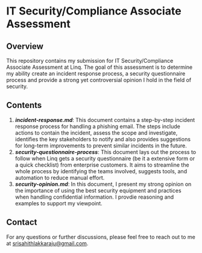 # IT Security/Compliance Associate Assessment

## Overview
This repository contains my submission for IT Security/Compliance Associate Assessment at Linq. The goal of this assessment is to determine my ability create an incident response process, a security questionnaire process and provide a strong yet controversial opinion I hold in the field of security.

## Contents
1. **_incident-response.md_**: This document contains a step-by-step incident response process for handling a phishing email. The steps include actions to contain the incident, assess the scope and investigate, identifies the key stakeholders to notify and also provides suggestions for long-term improvements to prevent similar incidents in the future.
2. **_security-questionnaire-process_**: This document lays out the process to follow when Linq gets a security questionnaire (be it a extensive form or a quick checklist) from enterprise customers. It aims to streamline the whole process by identifying the teams involved, suggests tools, and automation to reduce manual effort.
3. **_security-opinion.md_**: In this document, I present my strong opinion on the importance of using the best security equipment and practices when handling confidential information. I provdie reasoning and examples to support my viewpoint.

## Contact
For any questions or further discussions, please feel free to reach out to me at srisahithlakkaraju@gmail.com. 

